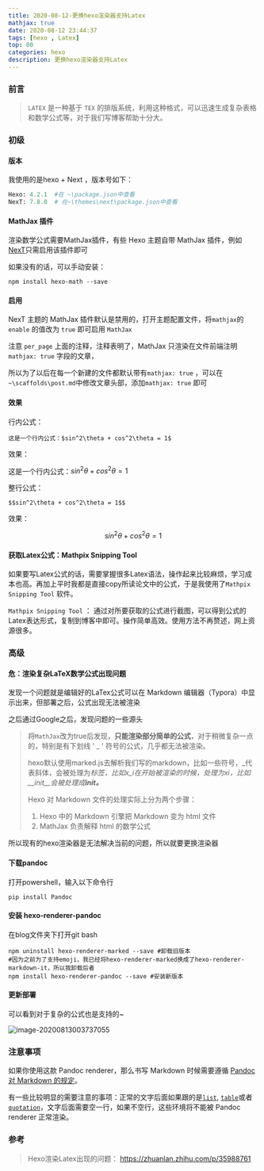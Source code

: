 ```yaml
---
title: 2020-08-12-更换hexo渲染器支持Latex
mathjax: true
date: 2020-08-12 23:44:37
tags: [hexo , Latex]
top: 80
categories: hexo 
description: 更换hexo渲染器支持Latex
---
```


### 前言

> `LATEX` 是一种基于 `TEX` 的排版系统，利用这种格式，可以迅速生成复杂表格和数学公式等，对于我们写博客帮助十分大。

### 初级

#### 版本

我使用的是hexo +  Next ，版本号如下：

```python
Hexo: 4.2.1  #在 ~\package.json中查看
NexT: 7.8.0  # 在~\themes\next\package.json中查看
```

#### MathJax 插件

渲染数学公式需要MathJax插件，有些 Hexo 主题自带 MathJax 插件，例如 [NexT](http://theme-next.iissnan.com/)只需启用该插件即可

如果没有的话，可以手动安装：

```
npm install hexo-math --save
```

#### 启用

NexT 主题的 MathJax 插件默认是禁用的，打开主题配置文件，将`mathjax`的`enable` 的值改为 `true` 即可启用 `MathJax`

注意 `per_page` 上面的注释，注释表明了，MathJax 只渲染在文件前端注明 `mathjax: true` 字段的文章，

所以为了以后在每一个新建的文件都默认带有`mathjax: true` ，可以在`~\scaffolds\post.md`中修改文章头部，添加`mathjax: true` 即可



#### 效果

行内公式：

```
这是一个行内公式：$sin^2\theta + cos^2\theta = 1$
```

效果：

这是一个行内公式：$sin^2\theta + cos^2\theta = 1$

整行公式：

```
$$sin^2\theta + cos^2\theta = 1$$
```

效果：

$$sin^2\theta + cos^2\theta = 1$$



#### 获取Latex公式：Mathpix Snipping Tool

如果要写Latex公式的话，需要掌握很多Latex语法，操作起来比较麻烦，学习成本也高。再加上平时我都是直接copy所读论文中的公式，于是我使用了`Mathpix Snipping Tool` 软件。

`Mathpix Snipping Tool` ： 通过对所要获取的公式进行截图，可以得到公式的Latex表达形式，复制到博客中即可。操作简单高效。使用方法不再赘述，网上资源很多。



### 高级

#### 危：渲染复杂LaTeX数学公式出现问题

发现一个问题就是编辑好的LaTex公式可以在 Markdown 编辑器（Typora）中显示出来，但部署之后，公式出现无法被渲染

之后通过Google之后，发现问题的一些源头

> 将`MathJax`改为true后发现，**只能渲染部分简单的公式**，对于稍微复杂一点的，特别是有下划线 ' _ ' 符号的公式，几乎都无法被渲染。
>
> hexo默认使用marked.js去解析我们写的markdown，比如一些符号，_代表斜体，会被处理为*标签，比如x_i在开始被渲染的时候，处理为xi，比如__init__会被处理成**init。***
>
> 
>
> Hexo 对 Markdown 文件的处理实际上分为两个步骤：
>
> 1. Hexo 中的 Markdown 引擎把 Markdown 变为 html 文件
> 2. MathJax 负责解释 html 的数学公式

所以现有的hexo渲染器是无法解决当前的问题，所以就要更换渲染器

#### 下载pandoc

打开powershell，输入以下命令行

```shell
pip install Pandoc
```



#### 安装 hexo-renderer-pandoc

在blog文件夹下打开git bash

```shell
npm uninstall hexo-renderer-marked --save #卸载旧版本
#因为之前为了支持emoji，我已经将hexo-renderer-marked换成了hexo-renderer-markdown-it，所以我卸载后者
npm install hexo-renderer-pandoc --save #安装新版本
```



#### 更新部署

可以看到对于复杂的公式也是支持的~

![image-20200813003737055](https://i.loli.net/2020/08/13/cXzadkQeCvAIwfB.png)



### 注意事项

如果你使用这款 Pandoc renderer，那么书写 Markdown 时候需要遵循 [Pandoc 对 Markdown 的规定](https://pandoc.org/MANUAL.html#pandocs-markdown)。

有一些比较明显的需要注意的事项：正常的文字后面如果跟的是[`list`](https://github.com/adam-p/markdown-here/wiki/Markdown-Cheatsheet#lists), [`table`](https://github.com/adam-p/markdown-here/wiki/Markdown-Cheatsheet#tables)或者[`quotation`](https://github.com/adam-p/markdown-here/wiki/Markdown-Cheatsheet#blockquotes)，文字后面需要空一行，如果不空行，这些环境将不能被 Pandoc renderer 正常渲染。



### 参考

> Hexo渲染Latex出现的问题：  https://zhuanlan.zhihu.com/p/35988761
>
> 